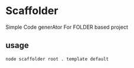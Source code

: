 # Scaffolder
Simple Code generAtor For FOLDER based project
## usage
```bash
node scaffolder root . template default
```